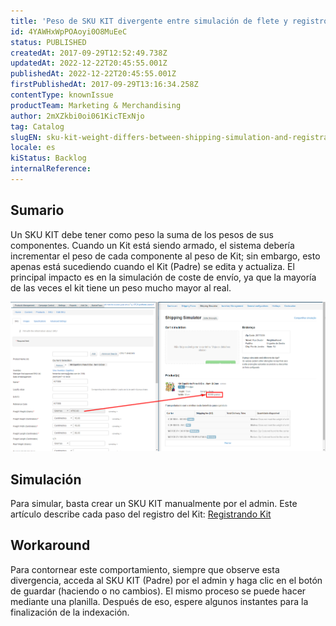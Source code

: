 ```yaml
---
title: 'Peso de SKU KIT divergente entre simulación de flete y registro (admin)'
id: 4YAWHxWpPOAoyi0O8MuEeC
status: PUBLISHED
createdAt: 2017-09-29T12:52:49.738Z
updatedAt: 2022-12-22T20:45:55.001Z
publishedAt: 2022-12-22T20:45:55.001Z
firstPublishedAt: 2017-09-29T13:16:34.258Z
contentType: knownIssue
productTeam: Marketing & Merchandising
author: 2mXZkbi0oi061KicTExNjo
tag: Catalog
slugEN: sku-kit-weight-differs-between-shipping-simulation-and-registration-admin
locale: es
kiStatus: Backlog
internalReference: 
---
```


## Sumario

Un SKU KIT debe tener como peso la suma de los pesos de sus componentes. Cuando un Kit está siendo armado, el sistema debería incrementar el peso de cada componente al peso de Kit; sin embargo, esto apenas está sucediendo cuando el Kit (Padre) se edita y actualiza. El principal impacto es en la simulación de coste de envío, ya que la mayoría de las veces el kit tiene un peso mucho mayor al real.

![simulacion de entrega](https://raw.githubusercontent.com/vtexdocs/help-center-content/refs/heads/main/docs/es/known-issues/Marketing%20&%20Merchandising/peso-de-sku-kit-divergente-entre-simulacion-de-flete-y-registro-admin_1.png)

## Simulación

Para simular, basta crear un SKU KIT manualmente por el admin. Este artículo describe cada paso del registro del Kit: [Registrando Kit](http://help.vtex.com/pt/tutorial/--tutorials_215)

## Workaround

Para contornear este comportamiento, siempre que observe esta divergencia, acceda al SKU KIT (Padre) por el admin y haga clic en el botón de guardar (haciendo o no cambios). El mismo proceso se puede hacer mediante una planilla. Después de eso, espere algunos instantes para la finalización de la indexación.


